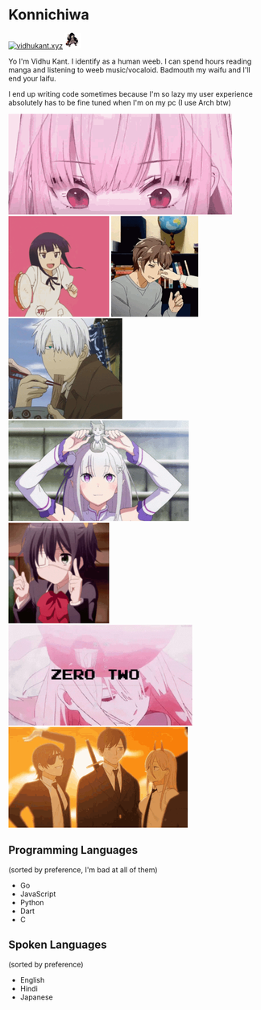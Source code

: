 # Konnichiwa

[![vidhukant.xyz](https://vidhukant.xyz/images/vidhukant.xyz.gif)](https://vidhukant.xyz)
![Dank Nezuko](dank-nezuko.gif)

Yo I'm Vidhu Kant. I identify as a human weeb. I can spend hours reading manga and listening to weeb music/vocaloid.
Badmouth my waifu and I'll end your laifu.

I end up writing code sometimes because I'm so lazy my user experience absolutely has to be fine tuned when I'm on my pc (I use Arch btw)

![Mori Calliope](mori-calliope.gif)
![Tambourine](tambourine.gif)
![Azusagawa Sakuta](azusagawa-cheek.gif)
![Ginko](mushishi-ginko.gif)
![Emilia](emilia.gif)
![Takanashi Rikka](rikka.gif)
![Zero Two](zero-two.gif)
![Chainsaw Man](chainsawman.gif)

## Programming Languages

(sorted by preference, I'm bad at all of them)

- Go
- JavaScript
- Python
- Dart
- C

## Spoken Languages

(sorted by preference)

- English
- Hindi
- Japanese
